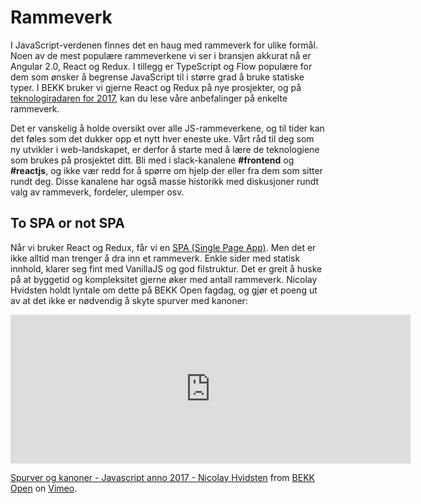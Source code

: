 # Rammeverk

I JavaScript-verdenen finnes det en haug med rammeverk for ulike formål. Noen av de mest populære rammeverkene vi ser i bransjen akkurat nå er Angular 2.0, React og Redux. I tillegg er TypeScript og Flow populære for dem som ønsker å begrense JavaScript til i større grad å bruke statiske typer. I BEKK bruker vi gjerne React og Redux på nye prosjekter, og på [teknologiradaren for 2017](https://radar.bekk.no/tech2017/frontend-og-mobil), kan du lese våre anbefalinger på enkelte rammeverk.

Det er vanskelig å holde oversikt over alle JS-rammeverkene, og til tider kan det føles som det dukker opp et nytt hver eneste uke. Vårt råd til deg som ny utvikler i web-landskapet, er derfor å starte med å lære de teknologiene som brukes på prosjektet ditt. Bli med i slack-kanalene **#frontend** og **#reactjs**, og ikke vær redd for å spørre om hjelp der eller fra dem som sitter rundt deg. Disse kanalene har også masse historikk med diskusjoner rundt valg av rammeverk, fordeler, ulemper osv.

## To SPA or not SPA

Når vi bruker React og Redux, får vi en [SPA (Single Page App)](https://en.wikipedia.org/wiki/Single-page_application). Men det er ikke alltid man trenger å dra inn et rammeverk. Enkle sider med statisk innhold, klarer seg fint med VanillaJS og god filstruktur. Det er greit å huske på at byggetid og kompleksitet gjerne øker med antall rammeverk. Nicolay Hvidsten holdt lyntale om dette på BEKK Open fagdag, og gjør et poeng ut av at det ikke er nødvendig å skyte spurver med kanoner:

<iframe src="https://player.vimeo.com/video/208184341" width="640" height="238" frameborder="0" webkitallowfullscreen mozallowfullscreen allowfullscreen></iframe>
<p><a href="https://vimeo.com/208184341">Spurver og kanoner - Javascript anno 2017 - Nicolay Hvidsten</a> from <a href="https://vimeo.com/bekk">BEKK Open</a> on <a href="https://vimeo.com">Vimeo</a>.</p>
